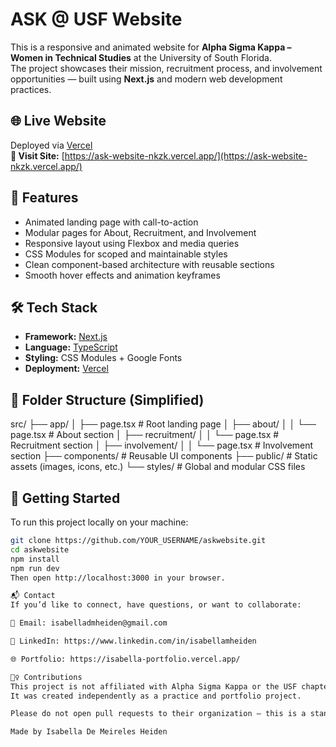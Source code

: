 # ASK @ USF Website

This is a responsive and animated website for **Alpha Sigma Kappa – Women in Technical Studies** at the University of South Florida.  
The project showcases their mission, recruitment process, and involvement opportunities — built using **Next.js** and modern web development practices.

## 🌐 Live Website

Deployed via [Vercel](https://vercel.com/)  
**🔗 Visit Site:** [https://ask-website-nkzk.vercel.app/](https://ask-website-nkzk.vercel.app/)

## 📸 Features

- Animated landing page with call-to-action
- Modular pages for About, Recruitment, and Involvement
- Responsive layout using Flexbox and media queries
- CSS Modules for scoped and maintainable styles
- Clean component-based architecture with reusable sections
- Smooth hover effects and animation keyframes

## 🛠️ Tech Stack

- **Framework:** [Next.js](https://nextjs.org/)
- **Language:** [TypeScript](https://www.typescriptlang.org/)
- **Styling:** CSS Modules + Google Fonts
- **Deployment:** [Vercel](https://vercel.com/)

## 📁 Folder Structure (Simplified)

src/
├── app/
│ ├── page.tsx # Root landing page
│ ├── about/
│ │ └── page.tsx # About section
│ ├── recruitment/
│ │ └── page.tsx # Recruitment section
│ ├── involvement/
│ │ └── page.tsx # Involvement section
├── components/ # Reusable UI components
├── public/ # Static assets (images, icons, etc.)
└── styles/ # Global and modular CSS files

## 🚀 Getting Started

To run this project locally on your machine:

```bash
git clone https://github.com/YOUR_USERNAME/askwebsite.git
cd askwebsite
npm install
npm run dev
Then open http://localhost:3000 in your browser.

📬 Contact
If you’d like to connect, have questions, or want to collaborate:

📧 Email: isabelladmheiden@gmail.com

💼 LinkedIn: https://www.linkedin.com/in/isabellamheiden

🌐 Portfolio: https://isabella-portfolio.vercel.app/

🙋‍♀️ Contributions
This project is not affiliated with Alpha Sigma Kappa or the USF chapter in any official capacity.
It was created independently as a practice and portfolio project.

Please do not open pull requests to their organization — this is a standalone personal build.

Made by Isabella De Meireles Heiden
```
